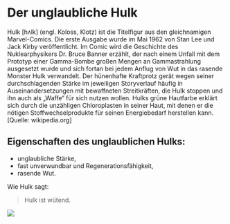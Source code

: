 # Der unglaubliche Hulk

Hulk [hʌlk] (engl. Koloss, Klotz) ist die Titelfigur aus den gleichnamigen Marvel-Comics. Die erste Ausgabe wurde im Mai 1962 von Stan Lee und Jack Kirby veröffentlicht. Im Comic wird die Geschichte des Nuklearphysikers Dr. Bruce Banner erzählt, der nach einem Unfall mit dem Prototyp einer Gamma-Bombe großen Mengen an Gammastrahlung ausgesetzt wurde und sich fortan bei jedem Anflug von Wut in das rasende Monster Hulk verwandelt. Der hünenhafte Kraftprotz gerät wegen seiner durchschlagenden Stärke im jeweiligen Storyverlauf häufig in Auseinandersetzungen mit bewaffneten Streitkräften, die Hulk stoppen und ihn auch als „Waffe“ für sich nutzen wollen. Hulks grüne Hautfarbe erklärt sich durch die unzähligen Chloroplasten in seiner Haut, mit denen er die nötigen Stoffwechselprodukte für seinen Energiebedarf herstellen kann. [Quelle: wikipedia.org]

## Eigenschaften des unglaublichen Hulks:

* unglaubliche Stärke,
* fast unverwundbar und Regenerationsfähigkeit,
* rasende Wut.

Wie Hulk sagt:

> Hulk ist wütend.

<img src="https://th.bing.com/th/id/OIP.qz7u3ewsnUkWaOMdPFZfsQHaE8?w=261&h=180&c=7&o=5&dpr=1.2&pid=1.7"/>
